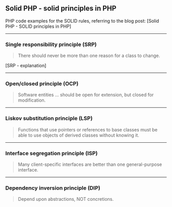 ## Solid PHP - solid principles in PHP

PHP code examples for the SOLID rules, referring to the blog post: 
[Solid PHP - SOLID principles in PHP]

<hr />

### Single responsibility principle  (SRP)

> There should never be more than one reason for a class to change.

[SRP - explanation]

<hr />

### Open/closed principle (OCP)

> Software entities ... should be open for extension, but closed for modification.

<hr />

### Liskov substitution principle (LSP)

> Functions that use pointers or references to base classes must be able to use objects of derived classes without knowing it.

<hr />

### Interface segregation principle (ISP)

> Many client-specific interfaces are better than one general-purpose interface.

<hr />

### Dependency inversion principle (DIP)

> Depend upon abstractions, NOT concretions.
